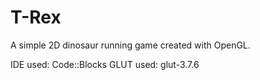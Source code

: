 # T-Rex
A simple 2D dinosaur running game created with OpenGL.

IDE used: Code::Blocks
GLUT used: glut-3.7.6
